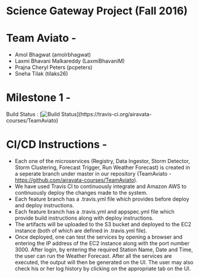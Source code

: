 Science Gateway Project (Fall 2016)
==============================
  
Team Aviato -
==============================
 * Amol Bhagwat (amolrbhagwat) 
 * Laxmi Bhavani Malkareddy (LaxmiBhavaniM)
 * Prajna Cheryl Peters (pcpeters)
 * Sneha Tilak (tilaks26)

Milestone 1 -
==============================

Build Status  : [![Build Status](https://travis-ci.org/airavata-courses/TeamAviato.svg?)](https://travis-ci.org/airavata-courses/TeamAviato)

CI/CD Instructions -
==============================

* Each one of the microservices (Registry, Data Ingestor, Storm Detector, Storm Clustering, Forecast Trigger, Run Weather Forecast) is created in a seperate branch under master in our repository (TeamAviato - https://github.com/airavata-courses/TeamAviato). 
* We have used Travis CI to continuously integrate and Amazon AWS to continuously deploy the changes made to the system. 
* Each feature branch has a .travis.yml file which provides before deploy and deploy instructions.
* Each feature branch has a .travis.yml and appspec.yml file which provide build instructions along with deploy instructions.
* The artifacts will be uploaded to the S3 bucket and deployed to the EC2 instance (both of which are defined in .travis.yml file). 
* Once deployed, one can test the services by opening a browser and entering the IP address of the EC2 instance along with the port number 3000. After login, by entering the required Station Name, Date and Time, the user can run the Weather Forecast. After all the services are executed, the output will then be generated on the UI. The user may also check his or her log history by clicking on the appropriate tab on the UI.
